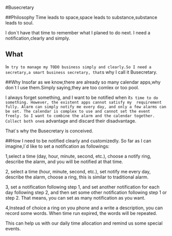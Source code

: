 #Busecretary

##Philosophy
Time leads to space,space leads to substance,substance leads to soul.

I don`t have that time to remember what I planed to do next. I need
a notification,clearly and simply.

## What
I`m try to manage my TODO business simply and clearly.So I need a 
secretary,a smart business secretary, that`s why I call it Busecretary.

##Why
Insofar as we know,there are already so many calendar apps,why don`t
I use them.Simply saying,they are too comlex or too pool.

I always forget something, and I want to be notified when it`s time
to do something. However, the existent apps cannot satisfy my 
requirement fully. Alarm can simply notify me every day, and only a
few alarms can be set. The calendar is complex to use and cannot set
the event freely. So I want to combine the alarm and the calendar
together. Collect both one`s advantage and discard their disadvantage.

That`s why the Busecretary  is conceived.

##How
I need to be notified clearly and customizedly. So far as I can 
imagine,I`d like to set a notification as followings:

1,select a time (day, hour, minute, second, etc.), choose a notify
ring, describe the alarm, and you will be notified at that time.

2, select a time (hour, minute, second, etc.), set notify me every
day, describe the alarm, choose a ring, this is similar to traditional
alarm. 

3, set a notification following step 1, and set another notification
for each day following step 2, and then set some other notification
following step 1 or step 2. That means, you can set as many
notification as you want. 

4,Instead of choice a ring on you phone and a write a description,
you can record some words. When time run expired, the words will be
repeated.

This can help us with our daily time allocation and remind us some
special events.



